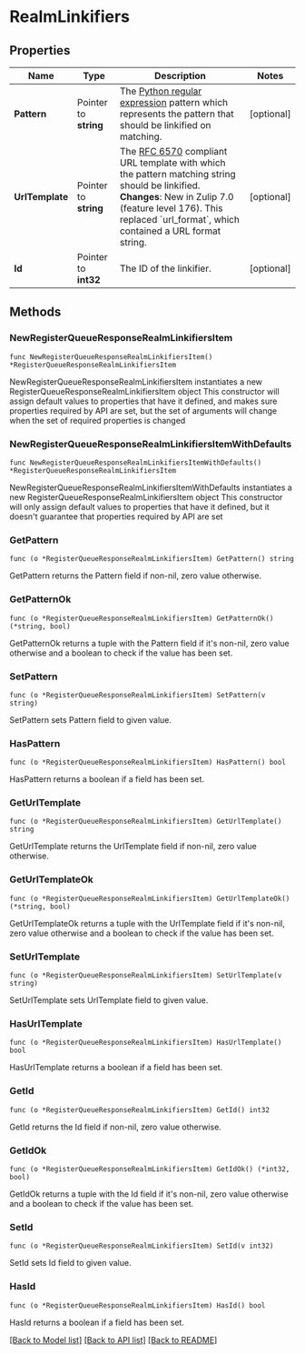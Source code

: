 # RealmLinkifiers

## Properties

Name | Type | Description | Notes
------------ | ------------- | ------------- | -------------
**Pattern** | Pointer to **string** | The [Python regular expression](https://docs.python.org/3/howto/regex.html) pattern which represents the pattern that should be linkified on matching.  | [optional] 
**UrlTemplate** | Pointer to **string** | The [RFC 6570](https://www.rfc-editor.org/rfc/rfc6570.html) compliant URL template with which the pattern matching string should be linkified.  **Changes**: New in Zulip 7.0 (feature level 176). This replaced &#x60;url_format&#x60;, which contained a URL format string.  | [optional] 
**Id** | Pointer to **int32** | The ID of the linkifier.  | [optional] 

## Methods

### NewRegisterQueueResponseRealmLinkifiersItem

`func NewRegisterQueueResponseRealmLinkifiersItem() *RegisterQueueResponseRealmLinkifiersItem`

NewRegisterQueueResponseRealmLinkifiersItem instantiates a new RegisterQueueResponseRealmLinkifiersItem object
This constructor will assign default values to properties that have it defined,
and makes sure properties required by API are set, but the set of arguments
will change when the set of required properties is changed

### NewRegisterQueueResponseRealmLinkifiersItemWithDefaults

`func NewRegisterQueueResponseRealmLinkifiersItemWithDefaults() *RegisterQueueResponseRealmLinkifiersItem`

NewRegisterQueueResponseRealmLinkifiersItemWithDefaults instantiates a new RegisterQueueResponseRealmLinkifiersItem object
This constructor will only assign default values to properties that have it defined,
but it doesn't guarantee that properties required by API are set

### GetPattern

`func (o *RegisterQueueResponseRealmLinkifiersItem) GetPattern() string`

GetPattern returns the Pattern field if non-nil, zero value otherwise.

### GetPatternOk

`func (o *RegisterQueueResponseRealmLinkifiersItem) GetPatternOk() (*string, bool)`

GetPatternOk returns a tuple with the Pattern field if it's non-nil, zero value otherwise
and a boolean to check if the value has been set.

### SetPattern

`func (o *RegisterQueueResponseRealmLinkifiersItem) SetPattern(v string)`

SetPattern sets Pattern field to given value.

### HasPattern

`func (o *RegisterQueueResponseRealmLinkifiersItem) HasPattern() bool`

HasPattern returns a boolean if a field has been set.

### GetUrlTemplate

`func (o *RegisterQueueResponseRealmLinkifiersItem) GetUrlTemplate() string`

GetUrlTemplate returns the UrlTemplate field if non-nil, zero value otherwise.

### GetUrlTemplateOk

`func (o *RegisterQueueResponseRealmLinkifiersItem) GetUrlTemplateOk() (*string, bool)`

GetUrlTemplateOk returns a tuple with the UrlTemplate field if it's non-nil, zero value otherwise
and a boolean to check if the value has been set.

### SetUrlTemplate

`func (o *RegisterQueueResponseRealmLinkifiersItem) SetUrlTemplate(v string)`

SetUrlTemplate sets UrlTemplate field to given value.

### HasUrlTemplate

`func (o *RegisterQueueResponseRealmLinkifiersItem) HasUrlTemplate() bool`

HasUrlTemplate returns a boolean if a field has been set.

### GetId

`func (o *RegisterQueueResponseRealmLinkifiersItem) GetId() int32`

GetId returns the Id field if non-nil, zero value otherwise.

### GetIdOk

`func (o *RegisterQueueResponseRealmLinkifiersItem) GetIdOk() (*int32, bool)`

GetIdOk returns a tuple with the Id field if it's non-nil, zero value otherwise
and a boolean to check if the value has been set.

### SetId

`func (o *RegisterQueueResponseRealmLinkifiersItem) SetId(v int32)`

SetId sets Id field to given value.

### HasId

`func (o *RegisterQueueResponseRealmLinkifiersItem) HasId() bool`

HasId returns a boolean if a field has been set.


[[Back to Model list]](../README.md#documentation-for-models) [[Back to API list]](../README.md#documentation-for-api-endpoints) [[Back to README]](../README.md)


